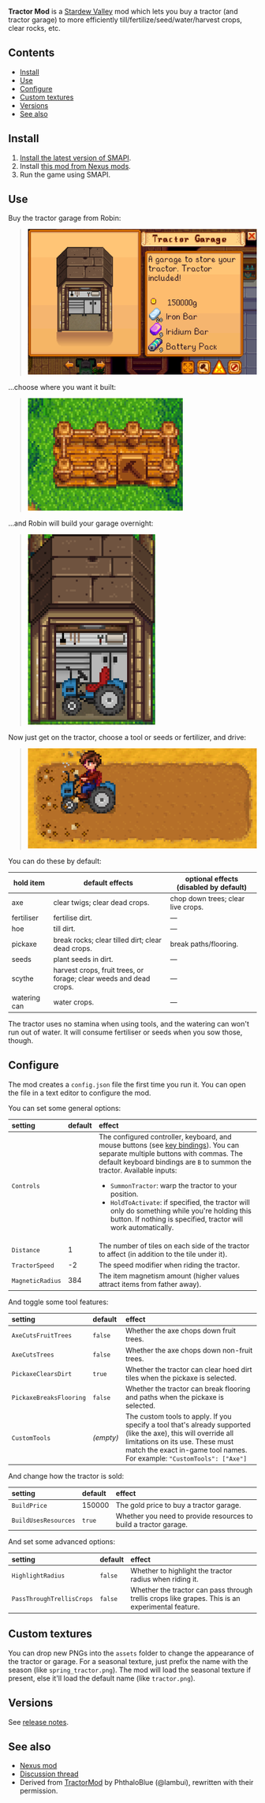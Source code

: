 **Tractor Mod** is a [Stardew Valley](http://stardewvalley.net/) mod which lets you buy a tractor
(and tractor garage) to more efficiently till/fertilize/seed/water/harvest crops, clear rocks, etc.

## Contents
* [Install](#install)
* [Use](#use)
* [Configure](#configure)
* [Custom textures](#custom-textures)
* [Versions](#versions)
* [See also](#see-also)

## Install
1. [Install the latest version of SMAPI](https://github.com/Pathoschild/SMAPI/releases).
2. Install [this mod from Nexus mods](http://www.nexusmods.com/stardewvalley/mods/1401).
3. Run the game using SMAPI.

## Use
Buy the tractor garage from Robin:
> ![](screenshots/buy-garage.png)

...choose where you want it built:
> ![](screenshots/build-garage.png)

...and Robin will build your garage overnight:
> ![](screenshots/final-garage.png)

Now just get on the tractor, choose a tool or seeds or fertilizer, and drive:
> ![](screenshots/tractor.png)

You can do these by default:

hold item  | default effects | optional effects (disabled by default)
---------- | --------------- | --------------------------------------
axe        | clear twigs; clear dead crops. | chop down trees; clear live crops.
fertiliser | fertilise dirt. | —
hoe        | till dirt. | —
pickaxe    | break rocks; clear tilled dirt; clear dead crops. | break paths/flooring.
seeds      | plant seeds in dirt. | —
scythe     | harvest crops, fruit trees, or forage; clear weeds and dead crops. | —
watering can | water crops. | —

The tractor uses no stamina when using tools, and the watering can won't run out of water. It will
consume fertiliser or seeds when you sow those, though.

## Configure
The mod creates a `config.json` file the first time you run it. You can open the file in a text
editor to configure the mod.

You can set some general options:

setting | default | effect
:------ | :------ | :-----
`Controls` | | The configured controller, keyboard, and mouse buttons (see [key bindings](https://stardewvalleywiki.com/Modding:Key_bindings)). You can separate multiple buttons with commas. The default keyboard bindings are `B` to summon the tractor. Available inputs:<ul><li>`SummonTractor`: warp the tractor to your position.</li><li>`HoldToActivate`: if specified, the tractor will only do something while you're holding this button. If nothing is specified, tractor will work automatically.</li></ul>
`Distance` | 1 | The number of tiles on each side of the tractor to affect (in addition to the tile under it).
`TractorSpeed` | -2 | The speed modifier when riding the tractor.
`MagneticRadius` | 384 | The item magnetism amount (higher values attract items from father away).

And toggle some tool features:

setting | default | effect
:------ | :------ | :-----
`AxeCutsFruitTrees` | `false` | Whether the axe chops down fruit trees.
`AxeCutsTrees` | `false` | Whether the axe chops down non-fruit trees.
`PickaxeClearsDirt` | `true` | Whether the tractor can clear hoed dirt tiles when the pickaxe is selected.
`PickaxeBreaksFlooring` | `false` | Whether the tractor can break flooring and paths when the pickaxe is selected.
`CustomTools` | _(empty)_ | The custom tools to apply. If you specify a tool that's already supported (like the axe), this will override all limitations on its use. These must match the exact in-game tool names. For example: `"CustomTools": ["Axe"]`

And change how the tractor is sold:

setting | default | effect
:------ | :------ | :-----
`BuildPrice` | 150000 | The gold price to buy a tractor garage.
`BuildUsesResources` | `true` | Whether you need to provide resources to build a tractor garage.

And set some advanced options:

setting | default | effect
:------ | :------ | :-----
`HighlightRadius` | `false` | Whether to highlight the tractor radius when riding it.
`PassThroughTrellisCrops` | `false` | Whether the tractor can pass through trellis crops like grapes. This is an experimental feature.

## Custom textures
You can drop new PNGs into the `assets` folder to change the appearance of the tractor or garage.
For a seasonal texture, just prefix the name with the season (like `spring_tractor.png`). The mod
will load the seasonal texture if present, else it'll load the default name (like `tractor.png`).

## Versions
See [release notes](release-notes.md).

## See also
* [Nexus mod](http://www.nexusmods.com/stardewvalley/mods/1401)
* [Discussion thread](http://community.playstarbound.com/threads/tractor-mod.136649/)
* Derived from [TractorMod](https://github.com/lambui/StardewValleyMod_TractorMod) by PhthaloBlue (@lambui), rewritten with their permission.
